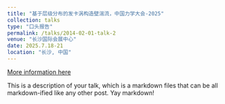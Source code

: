```yaml
---
title: "基于层级分布的发卡涡构造壁湍流，中国力学大会-2025"
collection: talks
type: "口头报告"
permalink: /talks/2014-02-01-talk-2
venue: "长沙国际会展中心"
date: 2025.7.18-21
location: "长沙, 中国"
---
```


[More information here](http://example2.com)

This is a description of your talk, which is a markdown files that can be all markdown-ified like any other post. Yay markdown!
